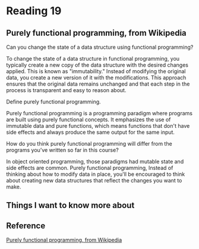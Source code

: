 # Reading 19

## Purely functional programming, from Wikipedia

Can you change the state of a data structure using functional programming?

To change the state of a data structure in functional programming, you typically create a new copy of the data structure with the desired changes applied. This is known as "immutability." Instead of modifying the original data, you create a new version of it with the modifications. This approach ensures that the original data remains unchanged and that each step in the process is transparent and easy to reason about.

Define purely functional programming.

Purely functional programming is a programming paradigm where programs are built using purely functional concepts. It emphasizes the use of immutable data and pure functions, which means functions that don't have side effects and always produce the same output for the same input.

How do you think purely functional programming will differ from the programs you’ve written so far in this course?

In object oriented programming, those paradigms had mutable state and side effects are common. Purely functional programming, Instead of thinking about how to modify data in place, you'll be encouraged to think about creating new data structures that reflect the changes you want to make.

## Things I want to know more about

## Reference

[Purely functional programming, from Wikipedia](https://en.wikipedia.org/wiki/Purely_functional_programming)
